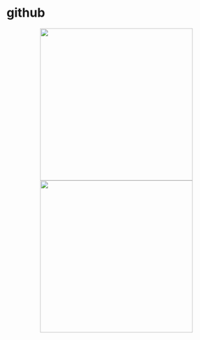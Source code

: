 # github
<p align="center">
  <img src="https://i.ibb.co/xfhPzfs/2.png" width="350">
  <img src="https://i.ibb.co/SdtsJgy/1.png" width="350" >
</p>
